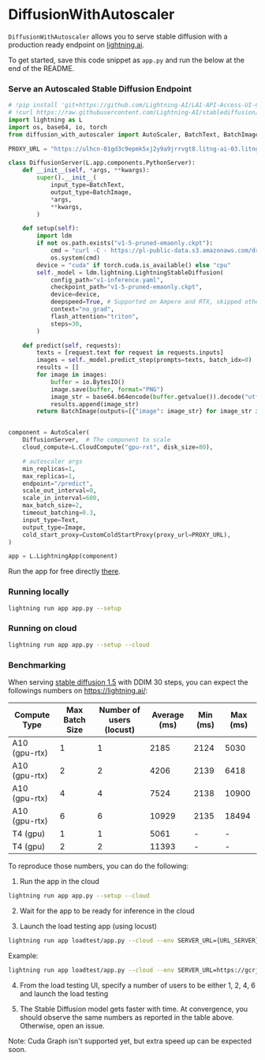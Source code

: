 # DiffusionWithAutoscaler
`DiffusionWithAutoscaler` allows you to serve stable diffusion with a production ready endpoint on [lightning.ai](https://lightning.ai/).

To get started, save this code snippet as `app.py` and run the below at the end of the README.

### Serve an Autoscaled Stable Diffusion Endpoint

```python
# !pip install 'git+https://github.com/Lightning-AI/LAI-API-Access-UI-Component.git'
# !curl https://raw.githubusercontent.com/Lightning-AI/stablediffusion/lit/configs/stable-diffusion/v1-inference.yaml -o v1-inference.yaml
import lightning as L
import os, base64, io, torch
from diffusion_with_autoscaler import AutoScaler, BatchText, BatchImage, Text, Image, CustomColdStartProxy

PROXY_URL = "https://ulhcn-01gd3c9epmk5xj2y9a9jrrvgt8.litng-ai-03.litng.ai/api/predict"

class DiffusionServer(L.app.components.PythonServer):
    def __init__(self, *args, **kwargs):
        super().__init__(
            input_type=BatchText,
            output_type=BatchImage,
            *args,
            **kwargs,
        )

    def setup(self):
        import ldm
        if not os.path.exists("v1-5-pruned-emaonly.ckpt"):
            cmd = "curl -C - https://pl-public-data.s3.amazonaws.com/dream_stable_diffusion/v1-5-pruned-emaonly.ckpt -o v1-5-pruned-emaonly.ckpt"
            os.system(cmd)
        device = "cuda" if torch.cuda.is_available() else "cpu"
        self._model = ldm.lightning.LightningStableDiffusion(
            config_path="v1-inference.yaml",
            checkpoint_path="v1-5-pruned-emaonly.ckpt",
            device=device,
            deepspeed=True, # Supported on Ampere and RTX, skipped otherwise.
            context="no_grad",
            flash_attention="triton",
            steps=30,  
        )

    def predict(self, requests):
        texts = [request.text for request in requests.inputs]
        images = self._model.predict_step(prompts=texts, batch_idx=0)
        results = []
        for image in images:
            buffer = io.BytesIO()
            image.save(buffer, format="PNG")
            image_str = base64.b64encode(buffer.getvalue()).decode("utf-8")
            results.append(image_str)
        return BatchImage(outputs=[{"image": image_str} for image_str in results])


component = AutoScaler(
    DiffusionServer,  # The component to scale
    cloud_compute=L.CloudCompute("gpu-rxt", disk_size=80),

    # autoscaler args
    min_replicas=1,
    max_replicas=1,
    endpoint="/predict",
    scale_out_interval=0,
    scale_in_interval=600,
    max_batch_size=2,
    timeout_batching=0.3,
    input_type=Text,
    output_type=Image,
    cold_start_proxy=CustomColdStartProxy(proxy_url=PROXY_URL),
)

app = L.LightningApp(component)

```

Run the app for free directly [there](https://lightning.ai/component/UJ7stJI225-Serve%20Dreambooth%20Diffusion).

### Running locally

```bash
lightning run app app.py --setup
```

### Running on cloud

```bash
lightning run app app.py --setup --cloud
```


### Benchmarking

When serving [stable diffusion 1.5](https://github.com/Lightning-AI/stablediffusion) with DDIM 30 steps, you can expect the followings numbers on https://lightning.ai/:

| Compute Type | Max Batch Size | Number of users (locust)  | Average (ms)  | Min (ms)  | Max (ms)  |
|---|---|---|---|---|---|
| A10 (gpu-rtx) | 1  | 1  | 2185  | 2124  | 5030  |
| A10 (gpu-rtx) | 2  | 2  | 4206  | 2139  | 6418  |
| A10 (gpu-rtx) | 4  | 4  | 7524  | 2138  | 10900  |
| A10 (gpu-rtx) | 6  | 6  | 10929  | 2135  | 18494  |
| T4 (gpu) | 1 | 1 | 5061 | - | - |
| T4 (gpu) | 2 | 2 | 11393 | - | - |

To reproduce those numbers, you can do the following:

1. Run the app in the cloud

```bash
lightning run app app.py --setup --cloud
```

2. Wait for the app to be ready for inference in the cloud


3. Launch the load testing app (using locust)

```bash
lightning run app loadtest/app.py --cloud --env SERVER_URL={URL_SERVER}
```

Example:

```bash
lightning run app loadtest/app.py --cloud --env SERVER_URL=https://gcrjp-01gpgyn0kzngryjcap9vpn8aht.litng-ai-03.litng.ai
```

4. From the load testing UI, specify a number of users to be either 1, 2, 4, 6 and launch the load testing

5. The Stable Diffusion model gets faster with time. At convergence, you should observe the same numbers as reported in the table above. Otherwise, open an issue. 

Note: Cuda Graph isn't supported yet, but extra speed up can be expected soon.
